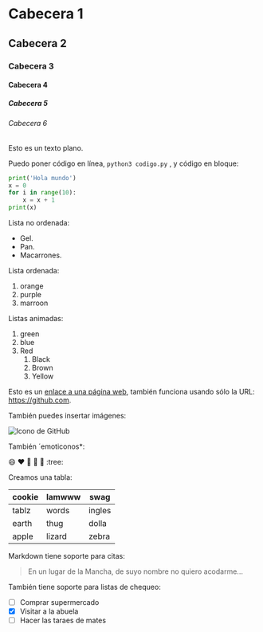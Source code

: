 # Cabecera 1

## Cabecera 2

### Cabecera 3

#### Cabecera 4

##### Cabecera 5

###### Cabecera 6

Esto es un texto plano.

Puedo poner código en línea, `python3 codigo.py` , y código en bloque:

```python
print('Hola mundo')
x = 0
for i in range(10):
    x = x + 1
print(x)
```

Lista no ordenada:

* Gel.
* Pan.
* Macarrones.

Lista ordenada:

1. orange
2. purple
3. marroon

Listas animadas:

1. green
2. blue
3. Red
    1. Black
    2. Brown
    3. Yellow
    
Esto es un [enlace a una página web](https://www.google.com), también funciona usando sólo la URL: https://github.com.

También puedes insertar imágenes:

![Icono de GitHub](https://github.com/apple-touch-icon.png 'Icono de GitHub')

También ´emoticonos*:

:smile: :heart: :tongue: :princess: :dog: :tree: 

Creamos una tabla:

| cookie | lamwww  | swag |
|--------| ------- |------|
| tablz | words | ingles |
| earth  | thug  | dolla |
| apple | lizard |  zebra |

Markdown tiene soporte para citas:

> En un lugar de la Mancha, de suyo nombre no quiero acodarme...

También tiene soporte para listas de chequeo:

- [ ] Comprar supermercado
- [X] Visitar a la abuela
- [ ] Hacer las taraes de mates

